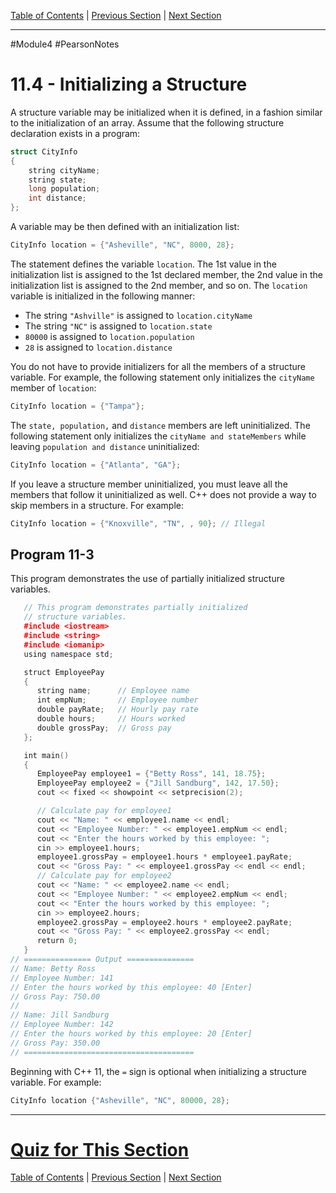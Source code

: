 [Table of Contents](/README.md) | [Previous Section](/Module%204/Pearson%20Notes/11.3%20-%20Accessing%20Structure%20Members.md) | [Next Section](/Module%204/Pearson%20Notes/11.5%20-%20Arrays%20of%20Structures.md) <br />

-----
#Module4 #PearsonNotes 
# 11.4 - Initializing a Structure
A structure variable may be initialized when it is defined, in a fashion similar to the initialization of an array. Assume that the following structure declaration exists in a program:
```c++
struct CityInfo
{
	string cityName;
	string state;
	long population;
	int distance;
};
```

A variable may be then defined with an initialization list:
```c++
CityInfo location = {"Asheville", "NC", 8000, 28};
```

The statement defines the variable `location`. The 1st value in the initialization list is assigned to the 1st declared member, the 2nd value in the initialization list is assigned to the 2nd member, and so on.
The `location` variable is initialized in the following manner:
- The string `"Ashville"` is assigned to `location.cityName`
- The string `"NC"` is assigned to `location.state`
- `80000` is assigned to `location.population`
- `28` is assigned to `location.distance`

You do not have to provide initializers for all the members of a structure variable. For example, the following statement only initializes the `cityName` member of `location`:
```c++
CityInfo location = {"Tampa"};
```

The `state, population,` and `distance` members are left uninitialized. The following statement only initializes the `cityName and stateMembers` while leaving `population and distance` uninitialized:
```c++
CityInfo location = {"Atlanta", "GA"};
```

If you leave a structure member uninitialized, you must leave all the members that follow it uninitialized as well. C++ does not provide a way to skip members in a structure. For example:
```c++
CityInfo location = {"Knoxville", "TN", , 90}; // Illegal
```

## Program 11-3
This program demonstrates the use of partially initialized structure variables.
```c++
   // This program demonstrates partially initialized 
   // structure variables. 
   #include <iostream>
   #include <string> 
   #include <iomanip> 
   using namespace std; 

   struct EmployeePay 
   {
      string name;      // Employee name
      int empNum;       // Employee number
      double payRate;   // Hourly pay rate
      double hours;     // Hours worked
      double grossPay;  // Gross pay
   };

   int main()
   {
      EmployeePay employee1 = {"Betty Ross", 141, 18.75};
      EmployeePay employee2 = {"Jill Sandburg", 142, 17.50};
      cout << fixed << showpoint << setprecision(2);

      // Calculate pay for employee1
      cout << "Name: " << employee1.name << endl;
      cout << "Employee Number: " << employee1.empNum << endl;
      cout << "Enter the hours worked by this employee: ";
      cin >> employee1.hours;
      employee1.grossPay = employee1.hours * employee1.payRate;
      cout << "Gross Pay: " << employee1.grossPay << endl << endl;
      // Calculate pay for employee2
      cout << "Name: " << employee2.name << endl;
      cout << "Employee Number: " << employee2.empNum << endl;
      cout << "Enter the hours worked by this employee: ";
      cin >> employee2.hours;
      employee2.grossPay = employee2.hours * employee2.payRate;
      cout << "Gross Pay: " << employee2.grossPay << endl;
      return 0;
   }
// =============== Output ===============
// Name: Betty Ross
// Employee Number: 141
// Enter the hours worked by this employee: 40 [Enter]
// Gross Pay: 750.00
//
// Name: Jill Sandburg
// Employee Number: 142
// Enter the hours worked by this employee: 20 [Enter]
// Gross Pay: 350.00
// ======================================
```

Beginning with C++ 11, the `=` sign is optional when initializing a structure variable. For example:
```c++
CityInfo location {"Asheville", "NC", 80000, 28};
```

-----
# [Quiz for This Section](!%20Unit%2011%20Answers.md#Quiz-11.4)
[Table of Contents](/README.md) | [Previous Section](/Module%204/Pearson%20Notes/11.3%20-%20Accessing%20Structure%20Members.md) | [Next Section](/Module%204/Pearson%20Notes/11.5%20-%20Arrays%20of%20Structures.md) <br />